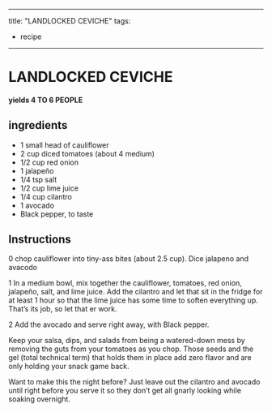 
---
title: "LANDLOCKED CEVICHE"
tags:
  - recipe
---
# LANDLOCKED CEVICHE



#### yields  4 TO 6 PEOPLE


## ingredients
* 1 small head of cauliflower 
* 2 cup diced tomatoes (about 4 medium) 
* 1/2 cup red onion 
* 1 jalapeño 
* 1/4 tsp salt 
* 1/2 cup lime juice 
* 1/4 cup cilantro 
* 1 avocado 
* Black pepper, to taste 



## Instructions
0 chop cauliflower into tiny-ass bites (about 2.5 cup). Dice jalapeno and avacodo

1 In a medium bowl, mix together the cauliflower, tomatoes, red onion, jalapeño, salt, and lime juice. Add the cilantro and let that sit in the fridge for at least 1 hour so that the lime juice has some time to soften everything up. That’s its job, so let that  er work.

2 Add the avocado and serve right away, with Black pepper.

Keep your salsa, dips, and salads from being a watered-down mess by removing the guts from your tomatoes as you chop. Those seeds and the gel (total technical term) that holds them in place add zero  flavor and are only holding your snack game back.

Want to make this    the night before? Just leave out the cilantro and avocado until right before you serve it so they don’t get all gnarly looking while soaking overnight.






